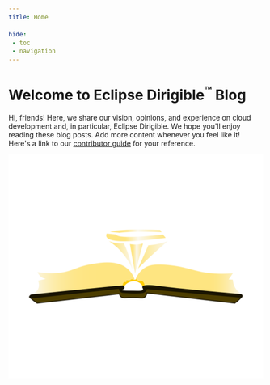```yaml
---
title: Home

hide: 
 - toc
 - navigation
---
```



Welcome to Eclipse Dirigible<sup>&trade;</sup> Blog
===

Hi, friends! Here, we share our vision, opinions, and experience on cloud development and, in particular, Eclipse Dirigible. We hope you'll enjoy reading these blog posts. Add more content whenever you feel like it! Here's a link to our [contributor guide](../help/community/#contributor-guide) for your reference.

![Blogs Image](images/blogs.svg)


